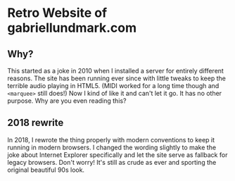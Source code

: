 # Retro Website of gabriellundmark.com

## Why?

This started as a joke in 2010 when I installed a server for entirely different reasons. The site has been running ever since with little tweaks to keep the terrible audio playing in HTML5. (MIDI worked for a long time though and `<marquee>` still does!) Now I kind of like it and can't let it go. It has no other purpose. Why are you even reading this?

## 2018 rewrite

In 2018, I rewrote the thing properly with modern conventions to keep it running in modern browsers. I changed the wording slightly to make the joke about Internet Explorer specifically and let the site serve as fallback for legacy browsers. Don't worry! It's still as crude as ever and sporting the original beautiful 90s look.
